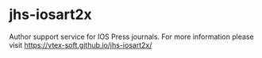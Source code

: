 # jhs-iosart2x
Author support service for IOS Press journals. For more information please visit https://vtex-soft.github.io/jhs-iosart2x/
